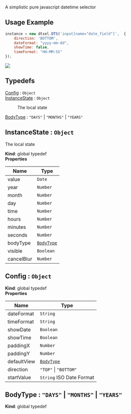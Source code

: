 A simplistic pure javascript datetime selector


## Usage Example

```js
instance = new dtsel.DTS('input[name="date_field"]',  {
    direction: 'BOTTOM',
    dateFormat: "yyyy-mm-dd",
    showTime: false,
    timeFormat: "HH:MM:SS"
});
```
![](https://i.imgur.com/DeYesl9.jpg)


## Typedefs

<dl>
<dt><a href="#Config">Config</a> : <code>Object</code></dt>
<dd></dd>
<dt><a href="#InstanceState">InstanceState</a> : <code>Object</code></dt>
<dd><p>The local state</p>
</dd>
<dt><a href="#BodyType">BodyType</a> : <code>&quot;DAYS&quot;</code> | <code>&quot;MONTHS&quot;</code> | <code>&quot;YEARS&quot;</code></dt>
<dd></dd>
</dl>

<a name="InstanceState"></a>

## InstanceState : <code>Object</code>
The local state

**Kind**: global typedef  
**Properties**

| Name | Type |
| --- | --- |
| value | <code>Date</code> | 
| year | <code>Number</code> | 
| month | <code>Number</code> | 
| day | <code>Number</code> | 
| time | <code>Number</code> | 
| hours | <code>Number</code> | 
| minutes | <code>Number</code> | 
| seconds | <code>Number</code> | 
| bodyType | [<code>BodyType</code>](#BodyType) | 
| visible | <code>Boolean</code> | 
| cancelBlur | <code>Number</code> | 

<a name="Config"></a>

## Config : <code>Object</code>
**Kind**: global typedef  
**Properties**

| Name | Type |
| --- | --- |
| dateFormat | <code>String</code> | 
| timeFormat | <code>String</code> | 
| showDate | <code>Boolean</code> | 
| showTime | <code>Boolean</code> | 
| paddingX | <code>Number</code> | 
| paddingY | <code>Number</code> | 
| defaultView | [<code>BodyType</code>](#BodyType) | 
| direction | <code>&quot;TOP&quot;</code> \| <code>&quot;BOTTOM&quot;</code> | 
| startValue | <code>String</code> ISO Date Format | 

<a name="BodyType"></a>

## BodyType : <code>&quot;DAYS&quot;</code> \| <code>&quot;MONTHS&quot;</code> \| <code>&quot;YEARS&quot;</code>
**Kind**: global typedef  
